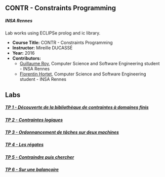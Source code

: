 CONTR - Constraints Programming
--------

##### INSA Rennes
Lab works using ECLIPSe prolog and ic library.

* **Course Title:** CONTR - Constraints Programming
* **Instructor:** Mireille DUCASSÉ
* **Year:** 2016
* **Contributors:**
  * <a href="https://github.com/guroy">Guillaume Roy</a>, Computer Science and Software Engineering student - INSA Rennes
  * <a href="https://github.com/Petwag">Florentin Hortet</a>, Computer Science and Software Engineering student - INSA Rennes

Labs
----
##### <a href="https://github.com/guroy/CONTR-4INFO/blob/master/TP01_Roy_Hortet.ecl">TP 1 - Découverte de la bibliothèque de contraintes à domaines finis</a>

##### <a href="https://github.com/guroy/CONTR-4INFO/blob/master/TP02_Roy_Hortet.ecl">TP 2 - Contraintes logiques</a>

##### <a href="https://github.com/guroy/CONTR-4INFO/blob/master/TP03_Roy_Hortet.ecl">TP 3 - Ordonnancement de tâches sur deux machines</a>

##### <a href="https://github.com/guroy/CONTR-4INFO/blob/master/TP04_Roy_Hortet.ecl">TP 4 - Les régates</a>

##### <a href="https://github.com/guroy/CONTR-4INFO/blob/master/TP05_Roy_Hortet.ecl">TP 5 - Contraindre puis chercher</a>

##### <a href="https://github.com/guroy/CONTR-4INFO/blob/master/TP06_Roy_Hortet.ecl">TP 6 - Sur une balançoire</a>
